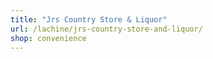 ```yaml
---
title: "Jrs Country Store & Liquor"
url: /lachine/jrs-country-store-and-liquor/
shop: convenience
---
```

